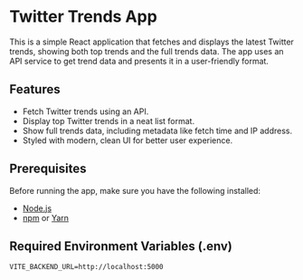 # Twitter Trends App

This is a simple React application that fetches and displays the latest Twitter trends, showing both top trends and the full trends data. The app uses an API service to get trend data and presents it in a user-friendly format.

## Features

- Fetch Twitter trends using an API.
- Display top Twitter trends in a neat list format.
- Show full trends data, including metadata like fetch time and IP address.
- Styled with modern, clean UI for better user experience.

## Prerequisites

Before running the app, make sure you have the following installed:

- [Node.js](https://nodejs.org/) 
- [npm](https://www.npmjs.com/) or [Yarn](https://yarnpkg.com/)

## Required Environment Variables (.env)

```env
VITE_BACKEND_URL=http://localhost:5000
